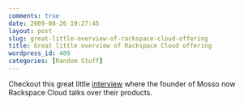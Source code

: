 ```yaml
---
comments: true
date: 2009-08-26 19:27:45
layout: post
slug: great-little-overview-of-rackspace-cloud-offering
title: Great little overview of Rackspace Cloud offering
wordpress_id: 409
categories: [Random Stuff]
---
```


Checkout this great little [interview](http://bartongeorge.net/2009/08/25/talking-to-the-co-founder-of-rackspace-cloud/) where the founder of Mosso now Rackspace Cloud talks over their products.
